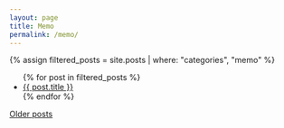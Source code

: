 ```yaml
---
layout: page
title: Memo
permalink: /memo/
---
```

{% assign filtered_posts = site.posts | where: "categories", "memo" %}
<ul>
{% for post in filtered_posts %}
  <li><a href="{{ post.url }}">{{ post.title }}</a></li>
{% endfor %}
</ul>

[Older posts](https://kirisame.tips/)
